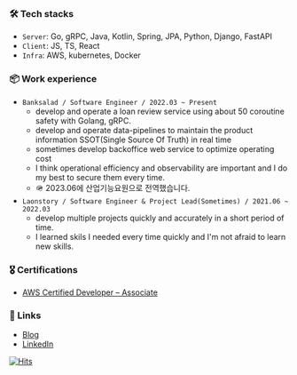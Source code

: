 ### 🛠 Tech stacks

- `Server`: Go, gRPC, Java, Kotlin, Spring, JPA, Python, Django, FastAPI
- `Client`: JS, TS, React
- `Infra`: AWS, kubernetes, Docker

### 📦 Work experience

- `Banksalad / Software Engineer / 2022.03 ~ Present`
  - develop and operate a loan review service using about 50 coroutine safety with Golang, gRPC.
  - develop and operate data-pipelines to maintain the product information SSOT(Single Source Of Truth) in real time
  - sometimes develop backoffice web service to optimize operating cost
  - I think operational efficiency and observability are important and I do my best to secure them every time.
  - 🪖 2023.06에 산업기능요원으로 전역했습니다.
- `Laonstory / Software Engineer & Project Lead(Sometimes) / 2021.06 ~ 2022.03 `
  - develop multiple projects quickly and accurately in a short period of time.
  - I learned skils I needed every time quickly and I'm not afraid to learn new skills.

### 🎖 Certifications

- [AWS Certified Developer – Associate](https://www.credly.com/badges/1d2a1125-4fd0-454c-a063-80e80e5f92e9)

### 🔗 Links

- [Blog](https://rnokhs.tistory.com/)
- [LinkedIn](https://www.linkedin.com/in/mokhs00/)

[![Hits](https://hits.seeyoufarm.com/api/count/incr/badge.svg?url=https%3A%2F%2Fgithub.com%2Fmokhs00&count_bg=%2379C83D&title_bg=%23555555&icon=&icon_color=%23E7E7E7&title=hits&edge_flat=false)](https://hits.seeyoufarm.com)
